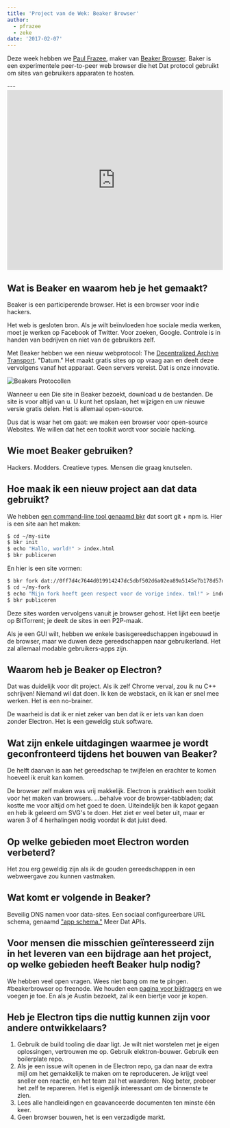 ```yaml
---
title: 'Project van de Wek: Beaker Browser'
author:
  - pfrazee
  - zeke
date: '2017-02-07'
---
```


Deze week hebben we [Paul Frazee](http://pfrazee.github.io/), maker van [Beaker Browser](https://beakerbrowser.com/). Baker is een experimentele peer-to-peer web browser die het Dat protocol gebruikt om sites van gebruikers apparaten te hosten.

---<iframe width="100%" height="420" src="https://www.youtube.com/embed/Bem9nRpyPEs" frameborder="0" allowfullscreen mark="crwd-mark"></iframe>

## Wat is Beaker en waarom heb je het gemaakt?

Beaker is een participerende browser. Het is een browser voor indie hackers.

Het web is gesloten bron. Als je wilt beïnvloeden hoe sociale media werken, moet je werken op Facebook of Twitter. Voor zoeken, Google. Controle is in handen van bedrijven en niet van de gebruikers zelf.

Met Beaker hebben we een nieuw webprotocol: The [Decentralized Archive Transport](https://datprotocol.com). "Datum." Het maakt gratis sites op op vraag aan en deelt deze vervolgens vanaf het apparaat. Geen servers vereist. Dat is onze innovatie.

![Beakers Protocollen](https://cloud.githubusercontent.com/assets/2289/22560648/3defed5c-e92a-11e6-93f8-956cafafe3be.jpg)

Wanneer u een Die site in Beaker bezoekt, download u de bestanden. De site is voor altijd van u. U kunt het opslaan, het wijzigen en uw nieuwe versie gratis delen. Het is allemaal open-source.

Dus dat is waar het om gaat: we maken een browser voor open-source Websites. We willen dat het een toolkit wordt voor sociale hacking.

## Wie moet Beaker gebruiken?

Hackers. Modders. Creatieve types. Mensen die graag knutselen.

## Hoe maak ik een nieuw project aan dat data gebruikt?

We hebben [een command-line tool genaamd bkr](https://github.com/beakerbrowser/bkr) dat soort git + npm is. Hier is een site aan het maken:

```bash
$ cd ~/my-site
$ bkr init
$ echo "Hallo, world!" > index.html
$ bkr publiceren
```

En hier is een site vormen:

```bash
$ bkr fork dat://0ff7d4c7644d019914247dc5dbf502d6a02ea89a5145e7b178d57db00504cd/ ~/my-fork
$ cd ~/my-fork
$ echo "Mijn fork heeft geen respect voor de vorige index. tml!" > index.html
$ bkr publiceren
```

Deze sites worden vervolgens vanuit je browser gehost. Het lijkt een beetje op BitTorrent; je deelt de sites in een P2P-maak.

Als je een GUI wilt, hebben we enkele basisgereedschappen ingebouwd in de browser, maar we duwen deze gereedschappen naar gebruikerland. Het zal allemaal modable gebruikers-apps zijn.

## Waarom heb je Beaker op Electron?

Dat was duidelijk voor dit project. Als ik zelf Chrome verval, zou ik nu C++ schrijven! Niemand wil dat doen. Ik ken de webstack, en ik kan er snel mee werken. Het is een no-brainer.

De waarheid is dat ik er niet zeker van ben dat ik er iets van kan doen zonder Electron. Het is een geweldig stuk software.

## Wat zijn enkele uitdagingen waarmee je wordt geconfronteerd tijdens het bouwen van Beaker?

De helft daarvan is aan het gereedschap te twijfelen en erachter te komen hoeveel ik eruit kan komen.

De browser zelf maken was vrij makkelijk. Electron is praktisch een toolkit voor het maken van browsers. ...behalve voor de browser-tabbladen; dat kostte me voor altijd om het goed te doen. Uiteindelijk ben ik kapot gegaan en heb ik geleerd om SVG's te doen. Het ziet er veel beter uit, maar er waren 3 of 4 herhalingen nodig voordat ik dat juist deed.

## Op welke gebieden moet Electron worden verbeterd?

Het zou erg geweldig zijn als ik de gouden gereedschappen in een webweergave zou kunnen vastmaken.

## Wat komt er volgende in Beaker?

Beveilig DNS namen voor data-sites. Een sociaal configureerbare URL schema, genaamd ["app schema."](https://github.com/beakerbrowser/beaker/wiki/App-Scheme) Meer Dat APIs.

## Voor mensen die misschien geïnteresseerd zijn in het leveren van een bijdrage aan het project, op welke gebieden heeft Beaker hulp nodig?

We hebben veel open vragen. Wees niet bang om me te pingen. #beakerbrowser op freenode. We houden een [pagina voor bijdragers](https://beakerbrowser.com/docs/team.html) en we voegen je toe. En als je Austin bezoekt, zal ik een biertje voor je kopen.

## Heb je Electron tips die nuttig kunnen zijn voor andere ontwikkelaars?

1. Gebruik de build tooling die daar ligt. Je wilt niet worstelen met je eigen oplossingen, vertrouwen me op. Gebruik elektron-bouwer. Gebruik een boilerplate repo.
2. Als je een issue wilt openen in de Electron repo, ga dan naar de extra mijl om het gemakkelijk te maken om te reproduceren. Je krijgt veel sneller een reactie, en het team zal het waarderen. Nog beter, probeer het zelf te repareren. Het is eigenlijk interessant om de binnenste te zien.
3. Lees alle handleidingen en geavanceerde documenten ten minste één keer.
4. Geen browser bouwen, het is een verzadigde markt.

